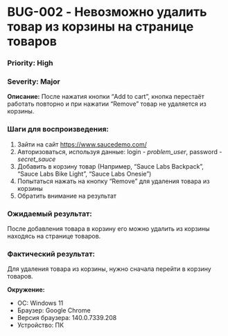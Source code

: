 # BUG-002 - Невозможно удалить товар из корзины на странице товаров

### Priority: High
### Severity: Major


**Описание:**
После нажатия кнопки “Add to cart”, кнопка перестаёт работать повторно и при нажатии “Remove” товар не удаляется из корзины.

### Шаги для воспроизведения:
1. Зайти на сайт https://www.saucedemo.com/
2. Авторизоваться, используя данные: login - *problem_user*, password - *secret_sauce*
3. Добавить в корзину товар (Например, “Sauce Labs Backpack”, “Sauce Labs Bike Light”, “Sauce Labs Onesie”)
4. Попытаться нажать на кнопку “Remove” для удаления товара из корзины
5. Обратить внимание на результат

### Ожидаемый результат:
После добавления товара в корзину его можно удалить из корзины находясь на странице товаров.

### Фактический результат:
Для удаления товара из корзины, нужно сначала перейти в корзину товаров.

**Окружение:**
- ОС: Windows 11
- Браузер: Google Chrome
- Версия браузера: 140.0.7339.208
- Устройство: ПК

